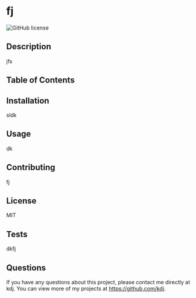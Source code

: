  # fj 
![GitHub license](https://img.shields.io/badge/license-MIT-blue)  
## Description
jfs  
## Table of Contents  
## Installation
sldk  
## Usage
dk  
## Contributing
fj  
## License
MIT  
## Tests
dkfj  
## Questions  
If you have any questions about this project, please contact me directly at kdj. You can view more of my projects at https://github.com/kdj.